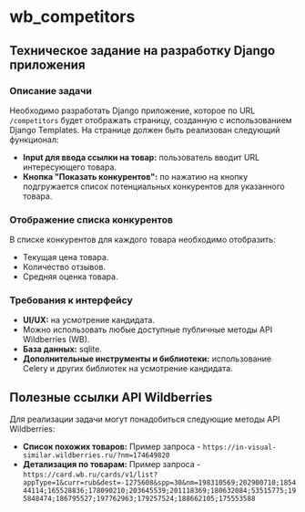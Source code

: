 # wb_competitors
## Техническое задание на разработку Django приложения

### Описание задачи

Необходимо разработать Django приложение, которое по URL `/competitors` будет отображать страницу, созданную с использованием Django Templates. На странице должен быть реализован следующий функционал:

- **Input для ввода ссылки на товар:** пользователь вводит URL интересующего товара.
- **Кнопка "Показать конкурентов":** по нажатию на кнопку подгружается список потенциальных конкурентов для указанного товара.

### Отображение списка конкурентов

В списке конкурентов для каждого товара необходимо отобразить:

- Текущая цена товара.
- Количество отзывов.
- Средняя оценка товара.

### Требования к интерфейсу

- **UI/UX:** на усмотрение кандидата.
- Можно использовать любые доступные публичные методы API Wildberries (WB).
- **База данных:** sqlite.
- **Дополнительные инструменты и библиотеки:** использование Celery и других библиотек на усмотрение кандидата.

## Полезные ссылки API Wildberries

Для реализации задачи могут понадобиться следующие методы API Wildberries:

- **Список похожих товаров:** Пример запроса - `https://in-visual-similar.wildberries.ru/?nm=174649820`
- **Детализация по товарам:** Пример запроса - `https://card.wb.ru/cards/v1/list?appType=1&curr=rub&dest=-1275608&spp=30&nm=198310569;202900710;185444114;165528836;178090210;203645539;201118369;180632084;53515775;195848474;186795527;197762963;179257524;188662105;175553588`
